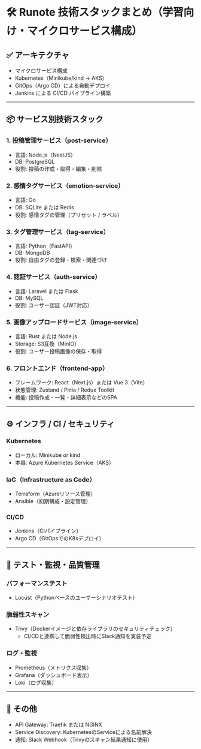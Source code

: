 # 🛠️ Runote 技術スタックまとめ（学習向け・マイクロサービス構成）

## ✅ アーキテクチャ
- マイクロサービス構成
- Kubernetes（Minikube/kind → AKS）
- GitOps（Argo CD）による自動デプロイ
- Jenkins による CI/CD パイプライン構築

---

## 📦 サービス別技術スタック

### 1. 投稿管理サービス（post-service）
- 言語: Node.js（NestJS）
- DB: PostgreSQL
- 役割: 投稿の作成・取得・編集・削除

### 2. 感情タグサービス（emotion-service）
- 言語: Go
- DB: SQLite または Redis
- 役割: 感情タグの管理（プリセット / ラベル）

### 3. タグ管理サービス（tag-service）
- 言語: Python（FastAPI）
- DB: MongoDB
- 役割: 自由タグの登録・検索・関連づけ

### 4. 認証サービス（auth-service）
- 言語: Laravel または Flask
- DB: MySQL
- 役割: ユーザー認証（JWT対応）

### 5. 画像アップロードサービス（image-service）
- 言語: Rust または Node.js
- Storage: S3互換（MinIO）
- 役割: ユーザー投稿画像の保存・取得

### 6. フロントエンド（frontend-app）
- フレームワーク: React（Next.js）または Vue 3（Vite）
- 状態管理: Zustand / Pinia / Redux Toolkit
- 機能: 投稿作成・一覧・詳細表示などのSPA

---

## ⚙️ インフラ / CI / セキュリティ

### Kubernetes
- ローカル: Minikube or kind
- 本番: Azure Kubernetes Service（AKS）

### IaC（Infrastructure as Code）
- Terraform（Azureリソース管理）
- Ansible（初期構成・設定管理）

### CI/CD
- Jenkins（CIパイプライン）
- Argo CD（GitOpsでのK8sデプロイ）

---

## 🧪 テスト・監視・品質管理

### パフォーマンステスト
- Locust（Pythonベースのユーザーシナリオテスト）

### 脆弱性スキャン
- Trivy（Dockerイメージと依存ライブラリのセキュリティチェック）
  - CI/CDと連携して脆弱性検出時にSlack通知を実装予定

### ログ・監視
- Prometheus（メトリクス収集）
- Grafana（ダッシュボード表示）
- Loki（ログ収集）

---

## 🔐 その他
- API Gateway: Traefik または NGINX
- Service Discovery: KubernetesのServiceによる名前解決
- 通知: Slack Webhook（Trivyのスキャン結果通知に使用）